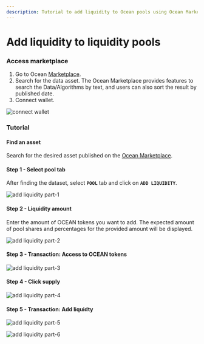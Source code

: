 ```yaml
---
description: Tutorial to add liquidity to Ocean pools using Ocean Market
---
```


# Add liquidity to liquidity pools

### Access marketplace

1. Go to Ocean [Marketplace](https://v4.market.oceanprotocol.com/).
2. Search for the data asset. The Ocean Marketplace provides features to search the Data/Algorithms by text, and users can also sort the result by published date.
3. Connect wallet.

![connect wallet](../.gitbook/assets/add-liquidity-connect-wallet.png)

### Tutorial

#### Find an asset

Search for the desired asset published on the [Ocean Marketplace](https://v4.market.oceanprotocol.com/).

#### Step 1 - Select pool tab

After finding the dataset, select **`POOL`** tab and click on **`ADD LIQUIDITY`**.

![add liquidity part-1](../.gitbook/assets/add-liquidity-1.png)

#### Step 2 - Liquidity amount

Enter the amount of OCEAN tokens you want to add. The expected amount of pool shares and percentages for the provided amount will be displayed.

![add liquidity part-2](../.gitbook/assets/add-liquidity-2.png)

#### Step 3 - Transaction: Access to OCEAN tokens

![add liquidity part-3](../.gitbook/assets/add-liquidity-3.png)

#### Step 4 - Click supply

![add liquidity part-4](../.gitbook/assets/add-liquidity-4.png)

#### Step 5 - Transaction: Add liquidty

![add liquidity part-5](../.gitbook/assets/add-liquidity-5.png)

![add liquidity part-6](../.gitbook/assets/add-liquidity-6.png)
